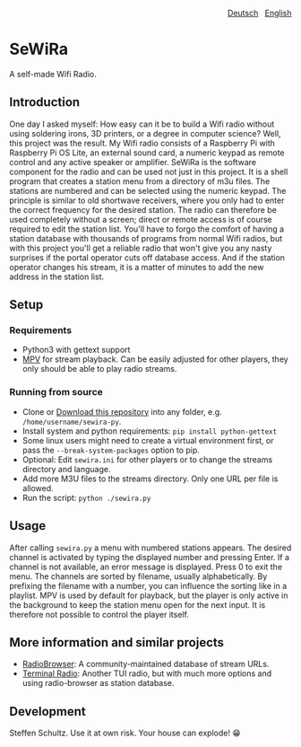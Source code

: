 <p align="right"><a href="README-de.md">Deutsch</a> &nbsp; <a href="README.md">English</a></p>

# SeWiRa
A self-made Wifi Radio.

## Introduction

One day I asked myself: How easy can it be to build a Wifi radio without using soldering irons, 3D printers, or a degree in computer science? Well, this project was the result. My Wifi radio consists of a Raspberry Pi with Raspberry Pi OS Lite, an external sound card, a numeric keypad as remote control and any active speaker or amplifier. SeWiRa is the software component for the radio and can be used not just in this project. It is a shell program that creates a station menu from a directory of m3u files. The stations are numbered and can be selected using the numeric keypad. The principle is similar to old shortwave receivers, where you only had to enter the correct frequency for the desired station. The radio can therefore be used completely without a screen; direct or remote access is of course required to edit the station list. You'll have to forgo the comfort of having a station database with thousands of programs from normal Wifi radios, but with this project you'll get a reliable radio that won't give you any nasty surprises if the portal operator cuts off database access. And if the station operator changes his stream, it is a matter of minutes to add the new address in the station list. 

## Setup

### Requirements

* Python3 with gettext support
* [MPV](https://mpv.io/) for stream playback. Can be easily adjusted for other players, they only should be able to play radio streams. 

### Running from source

* Clone or [Download this repository](https://github.com/schulle4u/sewira-py/archive/refs/heads/main.zip) into any folder, e.g. `/home/username/sewira-py`.
* Install system and python requirements: `pip install python-gettext`
* Some linux users might need to create a virtual environment first, or pass the `--break-system-packages` option to pip. 
* Optional: Edit `sewira.ini` for other players or to change the streams directory and language.
* Add more M3U files to the streams directory. Only one URL per file is allowed. 
* Run the script: `python ./sewira.py`

## Usage

After calling `sewira.py` a menu with numbered stations appears. The desired channel is activated by typing the displayed number and pressing Enter. If a channel is not available, an error message is displayed. Press 0 to exit the menu. The channels are sorted by filename, usually alphabetically. By prefixing the filename with a number, you can influence the sorting like in a playlist. MPV is used by default for playback, but the player is only active in the background to keep the station menu open for the next input. It is therefore not possible to control the player itself. 

## More information and similar projects

* [RadioBrowser](https://radio-browser.info): A community-maintained database of stream URLs.
* [Terminal Radio](https://github.com/shinokada/tera): Another TUI radio, but with much more options and using radio-browser as station database. 

## Development

Steffen Schultz. Use it at own risk. Your house can explode! 😁
